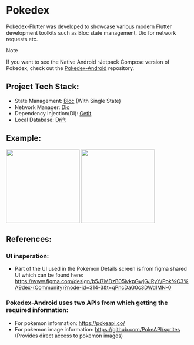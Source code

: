 # Pokedex

Pokedex-Flutter was developed to showcase various modern Flutter development toolkits such as Bloc state management, Dio for network requests etc.

> [!NOTE]
> If you want to see the Native Android -Jetpack Compose version of Pokedex, check out the [Pokedex-Android](https://github.com/r1n1os/Pokedex-Android) repository.

## Project Tech Stack:
  * State Management: [Bloc](https://bloclibrary.dev/) (With Single State)
  * Network Manager: [Dio](https://github.com/cfug/dio/tree/main/dio)
  * Dependency Injection(DI): [GetIt](https://github.com/fluttercommunity/get_it)
  * Local Database: [Drift](https://drift.simonbinder.eu/)

## Example: 
<img src="https://github.com/user-attachments/assets/246900c8-ce96-4d05-b143-431238380dfa" width="200">
<img src="https://github.com/user-attachments/assets/4c2d37e9-4598-48c3-9423-5bd77047b622" width="200">


## References:
  ### UI insperation:
 * Part of the UI used in the Pokemon Details screen is from figma shared UI which can be found here: https://www.figma.com/design/b5J7MDzB05ivkpGwjGJRyY/Pok%C3%A9dex-(Community)?node-id=314-3&t=qPncDaG0c3DWdIMN-0
  ### Pokedex-Android uses two APIs from which getting the required information:
 * For pokemon information: https://pokeapi.co/
 * For pokemon image information: https://github.com/PokeAPI/sprites (Provides direct access to pokemon images)
